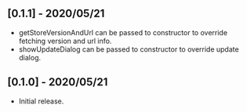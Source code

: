 ## [0.1.1] - 2020/05/21

* getStoreVersionAndUrl can be passed to constructor to override fetching version and url info.
* showUpdateDialog can be passed to constructor to override update dialog.

## [0.1.0] - 2020/05/21

* Initial release.
